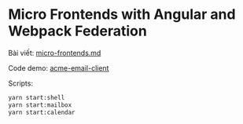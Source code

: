 # Micro Frontends with Angular and Webpack Federation

Bài viết: [micro-frontends.md](./micro-frontends.md)

Code demo: [acme-email-client](./acme-email-client)

Scripts:

```sh
yarn start:shell
yarn start:mailbox
yarn start:calendar
```
